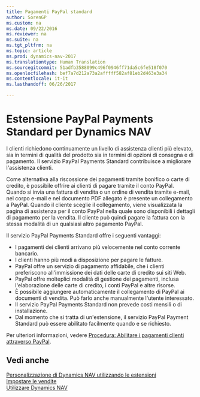 ```yaml
---
title: Pagamenti PayPal standard
author: SorenGP
ms.custom: na
ms.date: 09/22/2016
ms.reviewer: na
ms.suite: na
ms.tgt_pltfrm: na
ms.topic: article
ms.prod: dynamics-nav-2017
ms.translationtype: Human Translation
ms.sourcegitcommit: 51adfb3588099c496f0946ff71da5c6fe518f070
ms.openlocfilehash: bef7a7d212a73a2afffff582af81eb2d463e3a34
ms.contentlocale: it-it
ms.lasthandoff: 06/26/2017

---
```


# <a name="the-paypal-payments-standard-extension-to-dynamics-nav"></a>Estensione PayPal Payments Standard per Dynamics NAV
I clienti richiedono continuamente un livello di assistenza clienti più elevato, sia in termini di qualità del prodotto sia in termini di opzioni di consegna e di pagamento. Il servizio PayPal Payments Standard contribuisce a migliorare l'assistenza clienti.

Come alternativa alla riscossione dei pagamenti tramite bonifico o carte di credito, è possibile offrire ai clienti di pagare tramite il conto PayPal. Quando si invia una fattura di vendita o un ordine di vendita tramite e-mail, nel corpo e-mail e nel documento PDF allegato è presente un collegamento a PayPal. Quando il cliente sceglie il collegamento, viene visualizzata la pagina di assistenza per il conto PayPal nella quale sono disponibili i dettagli di pagamento per la vendita. Il cliente può quindi pagare la fattura con la stessa modalità di un qualsiasi altro pagamento PayPal.

Il servizio PayPal Payments Standard offre i seguenti vantaggi:

- I pagamenti dei clienti arrivano più velocemente nel conto corrente bancario.
- I clienti hanno più modi a disposizione per pagare le fatture.
- PayPal offre un servizio di pagamento affidabile, che i clienti preferiscono all'immissione dei dati delle carte di credito sui siti Web.
- PayPal offre molteplici modalità di gestione dei pagamenti, inclusa l'elaborazione delle carte di credito, i conti PayPal e altre risorse.
- È possibile aggiungere automaticamente il collegamento di PayPal ai documenti di vendita. Può farlo anche manualmente l'utente interessato.
- Il servizio PayPal Payments Standard non prevede costi mensili o di installazione.
- Dal momento che si tratta di un'estensione, il servizio PayPal Payment Standard può essere abilitato facilmente quando e se richiesto.  

Per ulteriori informazioni, vedere [Procedura: Abilitare i pagamenti clienti attraverso PayPal](sales-how-enable-customer-payments-paypal.md).

## <a name="see-also"></a>Vedi anche  
[Personalizzazione di Dynamics NAV utilizzando le estensioni](ui-extensions.md)  
[Impostare le vendite](sales-setup-sales.md)  
[Utilizzare Dynamics NAV](ui-work-product.md)

